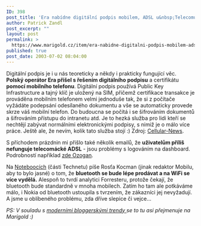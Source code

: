 ```yaml
---
ID: 398
post_title: 'Era nabídne digitální podpis mobilem, ADSL u&nbsp;Telecomu začalo s&nbsp;prázdninami zlobit'
author: Patrick Zandl
post_excerpt: ""
layout: post
permalink: >
  https://www.marigold.cz/item/era-nabidne-digitalni-podpis-mobilem-adsl-u-telecomu-zacalo-s-prazdninami-zlobit
published: true
post_date: 2003-07-02 08:04:00
---
```

<P>Digitální podpis je i u nás teoreticky a někdy i prakticky fungující věc. <STRONG>Polský operátor Era přišel s řešením digitálního podpisu</STRONG> a certifikátu <STRONG>pomocí mobilního telefonu</STRONG>. Digitální podpis používá Public Key Infrastructure a tajný klíč je uložený na SIM, přičemž certifikace transakce je prováděna mobilním telefonem velmi jednoduše tak, že si z počítače vyžádáte podepsání odesílaného dokumentu a vše se automaticky provede skrze váš mobilní telefon. Do budoucna se počítá i se šifrováním dokumentů a šifrováním přístupu do intranetu atd. Je to hezká služba pro lidi kteří se nechtějí zabývat normálními elektronickými podpisy, s nimiž je o málo více práce. Ještě ale, že nevím, kolik tato služba stojí :) Zdroj: <A href="http://www.cellular-news.com/story/9177.shtml" target=_blank>Cellular-News</A>.</P>
<P>S příchodem prázdnin mi přišlo také několik emailů, že <STRONG>uživatelům příliš nefunguje telecomácké ADSL</STRONG> - jsou problémy s logováním na dashboard. Podrobností například <A href="http://www.bloguje.cz/blogy/ozogan/1135_item.php" target=_blank>zde Ozogan</A>.</P>
<P>Na <A href="http://www.notebooky.cz/technologie/bluetooth/bt-vs-wifi030702.html" target=_blank>Noteboocích</A> (části Technetu) píše Rosťa Kocman (jinak redaktor Mobilu, aby to bylo jasné) o tom, že <STRONG>bluetooth se bude&#160;lépe prodávat a na WiFi se více vydělá.</STRONG> Alespoň to tvrdí analytici Forresteru, protože čekají, že bluetooth bude standardně v mnoha mobilech. Zatím ho tam ale potkáváme málo, i Nokia od bluetooth ustoupila s tvrzením, že zákazníci jej nevyžadují. A jsme u oblíbeného problému, zda dříve slepice či vejce...</P>
<P><EM>PS: V souladu s </EM><A href="http://www.pixy.cz/blogg/pixy/03_01_07_archiv.html#1057097682" target=_blank><EM>moderními bloggerskými trendy </EM></A><EM>se to tu asi přejmenuje na Marígold :)</EM></P>